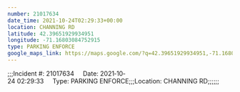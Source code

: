 ```yaml
---
number: 21017634
date_time: 2021-10-24T02:29:33+00:00
location: CHANNING RD
latitude: 42.39651929934951
longitude: -71.16803084752915
type: PARKING ENFORCE
google_maps_link: https://maps.google.com/?q=42.39651929934951,-71.16803084752915
---
```


;;;Incident #: 21017634     Date: 2021‐10‐24 02:29:33     Type: PARKING ENFORCE;;;Location: CHANNING RD;;;;;;
